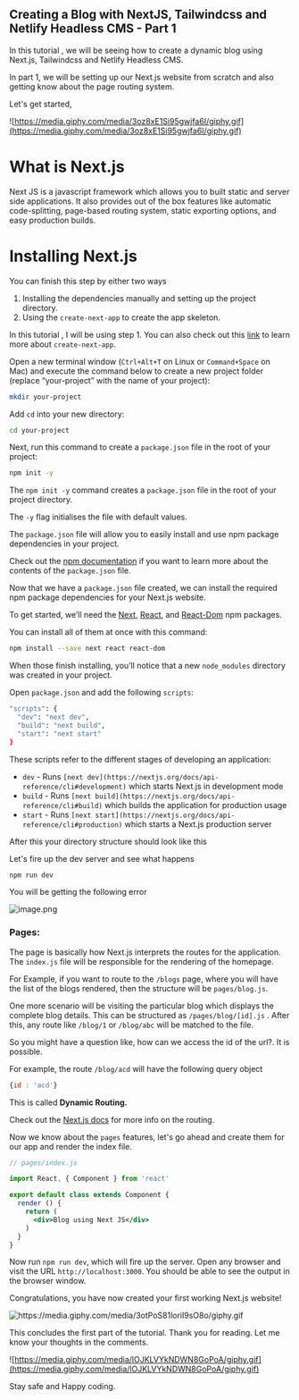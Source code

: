 ## Creating a Blog with NextJS, Tailwindcss and  Netlify Headless CMS - Part 1

In this tutorial , we will be seeing how to create a dynamic blog using Next.js, Tailwindcss and  Netlify Headless CMS. 

In part 1, we will be setting up our Next.js website from scratch and also getting know about the page routing system. 

Let's get started, 

![https://media.giphy.com/media/3oz8xE1Si95gwjfa6I/giphy.gif](https://media.giphy.com/media/3oz8xE1Si95gwjfa6I/giphy.gif)

# What is Next.js 

Next JS is a javascript framework which allows you to built static and server side applications. It also provides out of the box features like automatic code-splitting, page-based routing system, static exporting options, and easy production builds. 


# Installing Next.js

You can finish this step by either two ways 

1. Installing the dependencies manually and setting up the project directory.
2. Using the `create-next-app` to create the app skeleton.

In this tutorial , I will be using step 1. You can also check out this [link](https://nextjs.org/docs/api-reference/create-next-app) to learn more about `create-next-app`. 

Open a new terminal window (`Ctrl+Alt+T` on Linux or `Command+Space` on Mac) and execute the command below to create a new project folder (replace “your-project” with the name of your project):

```bash
mkdir your-project
```

Add `cd` into your new directory:

```bash
cd your-project
```

Next, run this command to create a `package.json` file in the root of your project:

```bash
npm init -y
```

The `npm init -y` command creates a `package.json` file in the root of your project directory.

The `-y` flag initialises the file with default values.

The `package.json` file will allow you to easily install and use npm package dependencies in your project.

Check out the [npm documentation](https://docs.npmjs.com/files/package.json) if you want to learn more about the contents of the `package.json` file.

Now that we have a `package.json` file created, we can install the required npm package dependencies for your Next.js website.

To get started, we’ll need the [Next](https://www.npmjs.com/package/next), [React](https://www.npmjs.com/package/react), and [React-Dom](https://www.npmjs.com/package/react-dom) npm packages.

You can install all of them at once with this command:

```bash
npm install --save next react react-dom
```

When those finish installing, you’ll notice that a new `node_modules` directory was created in your project.

Open `package.json` and add the following `scripts`:

```bash
"scripts": {
  "dev": "next dev",
  "build": "next build",
  "start": "next start"
}
```

These scripts refer to the different stages of developing an application:

- `dev` - Runs `[next dev](https://nextjs.org/docs/api-reference/cli#development)` which starts Next.js in development mode
- `build` - Runs `[next build](https://nextjs.org/docs/api-reference/cli#build)` which builds the application for production usage
- `start` - Runs `[next start](https://nextjs.org/docs/api-reference/cli#production)` which starts a Next.js production server

After this your directory structure should look like this 

Let's fire up the dev server and see what happens

```bash
npm run dev
```

You will be getting the following error


![image.png](https://cdn.hashnode.com/res/hashnode/image/upload/v1627323209180/753jx44ap.png)


### **Pages:**

The page is basically how Next.js interprets the routes for the application. The `index.js` file will be responsible for the rendering of the homepage. 

For Example, if you want to route to the `/blogs` page, where you will have the list of the blogs rendered,  then the structure will be `pages/blog.js`. 

One more scenario will be visiting the particular blog which displays the complete blog details. This can be structured as `/pages/blog/[id].js`  . After this, any route like `/blog/1` or `/blog/abc` will be matched to the file. 

So you might have a question like, how can we access the id of the url?. It is possible. 

For example, the route `/blog/acd` will have the following query object

```jsx
{id : 'acd'}
```

  
This is called **Dynamic Routing.**

Check out the [Next.js docs](https://nextjs.org/docs/routing/dynamic-routes) for more info on the routing.

Now we know about the `pages` features, let's go ahead and create them for our app and render the index file. 

```jsx
// pages/index.js

import React, { Component } from 'react'

export default class extends Component {
  render () {
    return (
      <div>Blog using Next JS</div>
    )
  }
}
```

Now run `npm run dev`, which will fire up the server. Open any browser and visit the URL `http://localhost:3000`. You should be able to see the output in the browser window. 

Congratulations, you have now created your first working Next.js website!

![https://media.giphy.com/media/3otPoS81loriI9sO8o/giphy.gif
](https://media.giphy.com/media/3otPoS81loriI9sO8o/giphy.gif)

This concludes the first part of the tutorial. Thank you for reading. Let me know your thoughts in the comments. 

![https://media.giphy.com/media/lOJKLVYkNDWN8GoPoA/giphy.gif](https://media.giphy.com/media/lOJKLVYkNDWN8GoPoA/giphy.gif)

Stay safe and Happy coding.